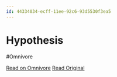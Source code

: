 ```yaml
---
id: 44334034-ecff-11ee-92c6-93d5530f3ea5
---
```


# Hypothesis
#Omnivore

[Read on Omnivore](https://omnivore.app/me/hypothesis-18e850c4dfe)
[Read Original](https://hypothes.is/a/WPdr3Oz4Ee6WjZdt22nPuw)

